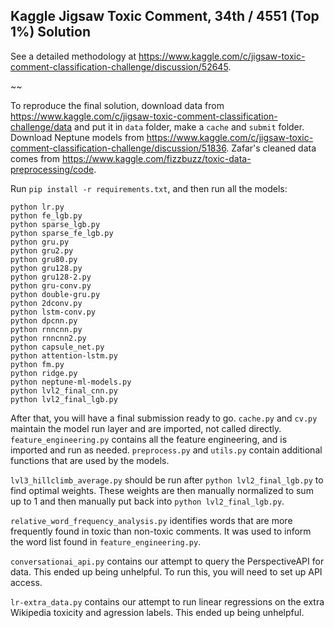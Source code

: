 ## Kaggle Jigsaw Toxic Comment, 34th / 4551 (Top 1%) Solution

See a detailed methodology at https://www.kaggle.com/c/jigsaw-toxic-comment-classification-challenge/discussion/52645.

~~

To reproduce the final solution, download data from https://www.kaggle.com/c/jigsaw-toxic-comment-classification-challenge/data and put it in `data` folder, make a `cache` and `submit` folder. Download Neptune models from https://www.kaggle.com/c/jigsaw-toxic-comment-classification-challenge/discussion/51836. Zafar's cleaned data comes from https://www.kaggle.com/fizzbuzz/toxic-data-preprocessing/code.

 Run `pip install -r requirements.txt`, and then run all the models:

```
python lr.py
python fe_lgb.py
python sparse_lgb.py
python sparse_fe_lgb.py
python gru.py
python gru2.py
python gru80.py
python gru128.py
python gru128-2.py
python gru-conv.py
python double-gru.py
python 2dconv.py
python lstm-conv.py
python dpcnn.py
python rnncnn.py
python rnncnn2.py
python capsule_net.py
python attention-lstm.py
python fm.py
python ridge.py
python neptune-ml-models.py
python lvl2_final_cnn.py
python lvl2_final_lgb.py
```

After that, you will have a final submission ready to go. `cache.py` and `cv.py` maintain the model run layer and are imported, not called directly. `feature_engineering.py` contains all the feature engineering, and is imported and run as needed. `preprocess.py` and `utils.py` contain additional functions that are used by the models.

`lvl3_hillclimb_average.py` should be run after `python lvl2_final_lgb.py` to find optimal weights. These weights are then manually normalized to sum up to 1 and then manually put back into `python lvl2_final_lgb.py`.

`relative_word_frequency_analysis.py` identifies words that are more frequently found in toxic than non-toxic comments. It was used to inform the word list found in `feature_engineering.py`.

`conversationai_api.py` contains our attempt to query the PerspectiveAPI for data. This ended up being unhelpful. To run this, you will need to set up API access.

`lr-extra_data.py` contains our attempt to run linear regressions on the extra Wikipedia toxicity and agression labels. This ended up being unhelpful.

